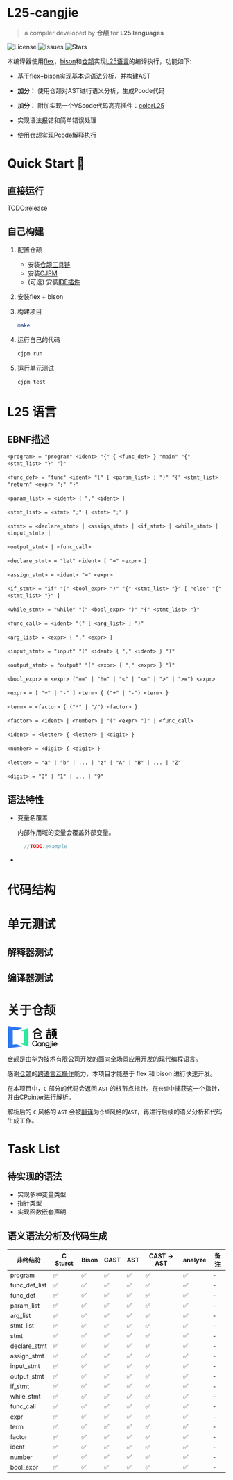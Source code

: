 # L25-cangjie

> a compiler developed by **仓颉** for **L25 languages**

![License](https://img.shields.io/github/license/lky1433223/L25-cangjie)
![Issues](https://img.shields.io/github/issues/lky1433223/L25-cangjie)
![Stars](https://img.shields.io/github/stars/lky1433223/L25-cangjie)


本编译器使用[flex](https://github.com/westes/flex)，[bison](https://www.gnu.org/software/bison/manual/bison.html#)和[仓颉](#关于仓颉)实现[L25语言](#l25-语言)的编译执行，功能如下:

- 基于flex+bison实现基本词语法分析，并构建AST
  

- **加分：** 使用仓颉对AST进行语义分析，生成Pcode代码
  
- **加分：** 附加实现一个VScode代码高亮插件：[colorL25](https://marketplace.visualstudio.com/items?itemName=ShiinaRikka.colorl25&ssr=false#overview)
  
- 实现语法报错和简单错误处理

- 使用仓颉实现Pcode解释执行

# Quick Start 🤗
## 直接运行

TODO:release

## 自己构建
1. 配置仓颉
   - 安装[仓颉工具链](https://cangjie-lang.cn/docs?url=%2F0.53.18%2Fuser_manual%2Fsource_zh_cn%2Ffirst_understanding%2Finstall_Community.html)
   - 安装[CJPM](https://cangjie-lang.cn/docs?url=%2F0.53.18%2Fuser_manual%2Fsource_zh_cn%2FCompile-And-Build%2Fcjpm_usage_OHOS.html)
   - (可选) 安装[IDE插件](https://cangjie-lang.cn/docs?url=%2F0.53.18%2Ftools%2Fsource_zh_cn%2FIDE%2Fuser_manual_community.html)
2. 安装flex + bison
3. 构建项目
   ```bash
   make
   ```
4. 运行自己的代码
   
   ```bash
   cjpm run
   ```

5. 运行单元测试
   ```bash
   cjpm test
   ```



# L25 语言

## EBNF描述

```ENBF
<program> = "program" <ident> "{" { <func_def> } "main" "{" <stmt_list> "}" "}"

<func_def> = "func" <ident> "(" [ <param_list> ] ")" "{" <stmt_list> "return" <expr> ";" "}"

<param_list> = <ident> { "," <ident> }

<stmt_list> = <stmt> ";" { <stmt> ";" }

<stmt> = <declare_stmt> | <assign_stmt> | <if_stmt> | <while_stmt> | <input_stmt> |

<output_stmt> | <func_call>

<declare_stmt> = "let" <ident> [ "=" <expr> ]

<assign_stmt> = <ident> "=" <expr>

<if_stmt> = "if" "(" <bool_expr> ")" "{" <stmt_list> "}" [ "else" "{" <stmt_list> "}" ]

<while_stmt> = "while" "(" <bool_expr> ")" "{" <stmt_list> "}"

<func_call> = <ident> "(" [ <arg_list> ] ")"

<arg_list> = <expr> { "," <expr> }

<input_stmt> = "input" "(" <ident> { "," <ident> } ")"

<output_stmt> = "output" "(" <expr> { "," <expr> } ")"

<bool_expr> = <expr> ("==" | "!=" | "<" | "<=" | ">" | ">=") <expr>

<expr> = [ "+" | "-" ] <term> { ("+" | "-") <term> }

<term> = <factor> { ("*" | "/") <factor> }

<factor> = <ident> | <number> | "(" <expr> ")" | <func_call>

<ident> = <letter> { <letter> | <digit> }

<number> = <digit> { <digit> }

<letter> = "a" | "b" | ... | "z" | "A" | "B" | ... | "Z"

<digit> = "0" | "1" | ... | "9"
```

## 语法特性
- 变量名覆盖
  
  内部作用域的变量会覆盖外部变量。

  ```swift
    //TODO:example
  ```
- 



# 代码结构

# 单元测试
## 解释器测试
## 编译器测试


# 关于仓颉 
<img src="images/cangjie.png" alt="仓颉"  height="50" style="vertical-align: middle; display: inline-block; margin: 0 2px;" /> 

[仓颉](https://cangjie-lang.cn/)是由华为技术有限公司开发的面向全场景应用开发的现代编程语言。

感谢[仓颉](https://cangjie-lang.cn/)的[跨语言互操作](https://cangjie-lang.cn/docs?url=%2F0.53.18%2Fuser_manual%2Fsource_zh_cn%2FFFI%2Fcangjie-c.html)能力，本项目才能基于 flex 和 bison 进行快速开发。

在本项目中，`C` 部分的代码会返回 `AST` 的根节点指针。在`仓颉`中捕获这一个指针，并由[CPointer<T>](https://docs.cangjie-lang.cn/docs/0.53.18/libs/std/core/core_package_api/core_package_intrinsics.html#cpointert)进行解析。

解析后的 `C` 风格的 `AST` 会被[翻译](src/translate.cj)为`仓颉`风格的`AST`，再进行后续的语义分析和代码生成工作。


# Task List

## 待实现的语法

- 实现多种变量类型
- 指针类型
- 实现函数嵌套声明
  
## 语义语法分析及代码生成
| 非终结符 | C Sturct | Bison  | CAST  | AST  | CAST → AST  |  analyze | 备注 |
|------------------|--------|------------|-------------|------------|----------------|------------|------|
| program | ✅ | ✅ | ✅ | ✅ | ✅ | ✅ | - |
| func_def_list |✅ | ✅|✅ | ✅ | ✅ | ✅ | - |
| func_def | ✅ | ✅ | ✅ | ✅ |✅ | ✅ | - |
| param_list | ✅ | ✅ | ✅ | ✅| ✅| ✅| - |
| arg_list | ✅ | ✅ | ✅ | ✅ | ✅ | ✅ | - |
| stmt_list | ✅ | ✅ | ✅ | ✅ | ✅ | ✅ | - |
| stmt |  ✅  | ✅ | ✅ | ✅ | ✅ | ✅ | - |
| declare_stmt | ✅ | ✅ | ✅ | ✅ | ✅ | ✅ | - |
| assign_stmt | ✅ | ✅ | ✅ | ✅ | ✅ | ✅ | - |
| input_stmt | ✅ | ✅ | ✅ | ✅ | ✅ | ✅ | - |
| output_stmt | ✅ | ✅ | ✅ | ✅ | ✅ | ✅ | - |
| if_stmt | ✅ | ✅ | ✅ | ✅ | ✅ | ✅ | - |
| while_stmt | ✅ | ✅ | ✅ |✅ | ✅ | ✅ | - |
| func_call | ✅ | ✅ | ✅ | ✅ |✅ | ✅ | - |
| expr | ✅ | ✅  | ✅  | ✅  | ✅  | ✅  | - |
| term | ✅ | ✅  | ✅  | ✅  | ✅  | ✅  | - |
| factor | ✅ | ✅  | ✅  | ✅  | ✅  | ✅  | - |
| ident | ✅ | ✅ | ✅ | ✅ | ✅ | ✅ | - |
| number | ✅ | ✅ | ✅ | ✅ | ✅ | ✅ | - |
| bool_expr | ✅ | ✅ | ✅ | ✅ | ✅ | ✅ | - |